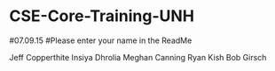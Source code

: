 # CSE-Core-Training-UNH
#07.09.15
#Please enter your name in the ReadMe

Jeff Copperthite
Insiya Dhrolia
Meghan Canning
Ryan Kish
Bob Girsch
